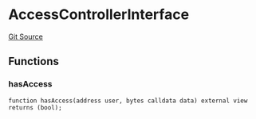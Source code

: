 # AccessControllerInterface
[Git Source](https://github.com/larrythecucumber321/protocol/blob/77d337b8595ba96d069ded321419b36a61984170/contracts/plugins/mocks/EACAggregatorProxyMock.sol)


## Functions
### hasAccess


```solidity
function hasAccess(address user, bytes calldata data) external view returns (bool);
```


